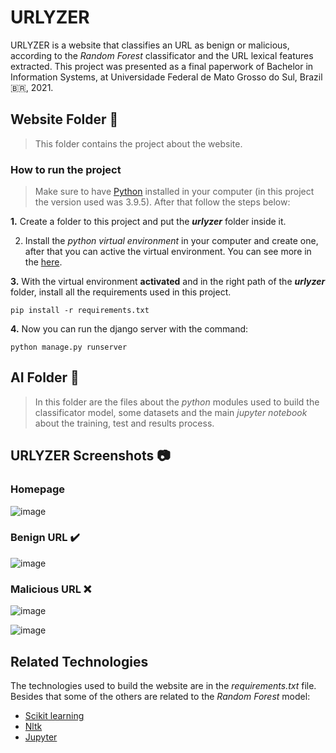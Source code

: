 # URLYZER
URLYZER is a website that classifies an URL as benign or malicious, according to the _Random Forest_ classificator and the URL lexical features extracted. This project was presented as a final paperwork of Bachelor in Information Systems, at Universidade Federal de Mato Grosso do Sul, Brazil 🇧🇷, 2021.
## Website Folder 📁
> This folder contains the project about the website.
### How to run the project
> Make sure to have [Python](https://www.python.org/) installed in your computer (in this project the version used was 3.9.5). After that follow the steps below:

**1.** Create a folder to this project and put the **_urlyzer_** folder inside it.

2. Install the _python virtual environment_ in your computer and create one, after that you can active the virtual environment. You can see more in the [here](https://docs.python.org/3/library/venv.html).

**3.** With the virtual environment **activated** and in the right path of the **_urlyzer_** folder, install all the requirements used in this project. </h4>
```
pip install -r requirements.txt
```
**4.** Now you can run the django server with the command:
```
python manage.py runserver
```

## AI Folder 📁
> In this folder are the files about the _python_ modules used to build the classificator model, some datasets and the main _jupyter notebook_ about the training, test and results process.

## URLYZER Screenshots 📷
### Homepage

![image](https://user-images.githubusercontent.com/51066402/123690758-be696d00-d822-11eb-9949-4854946242fd.png)

### Benign URL ✔️

![image](https://user-images.githubusercontent.com/51066402/123690992-10aa8e00-d823-11eb-86bc-6b9df6e555ac.png)
### Malicious URL ❌

![image](https://user-images.githubusercontent.com/51066402/123691155-3fc0ff80-d823-11eb-91b2-3527666f9baa.png)

![image](https://user-images.githubusercontent.com/51066402/123691229-59fadd80-d823-11eb-8020-92612cfb94fa.png)

## Related Technologies
The technologies used to build the website are in the _requirements.txt_ file. Besides that some of the others are related to the _Random Forest_ model: 

- [Scikit learning](https://scikit-learn.org/stable/)
- [Nltk](https://www.nltk.org/)
- [Jupyter](https://jupyter.org/?__cf_chl_managed_tk__=52f5cc98e30b0da14b096418d2fade230790cec2-1624906911-0-AYE26ElB5rNWdYn2xQJP5szz8Ce4koOXIVJjrgaVp3WvHmcLKOsGnhO_tLasUKn_umTcR8AQoybnO26bSR-eO_-ooqEKu6w7Jz9lgpXk4yO7OeaVpWDKKia9RYrZVFubQi85dF131os5SuTZ__4ks6LRNnHbBHYJWQ_yd_U0cCqa1wf0-OAW_tIUDcZLFLIi3DKCMbEcQRZUscxIZXqZ2jYfawoMnByUS0bT95x9oGAGvkrpuxXMg6g-Uh6XAbK94LHJyTbacQPOvbxa9MhJzwK4TqkbZhyCSUYab6JT32oE5tqr6lGrF5d2za-Rl16al17xu9PE_DEpLJTsVbHW7H1eKdhHUY84nMWBEB1kbEH_Glb_Mg4dEx9LBiVf8oadQXckNc6fnh26PC30JGUIKem95gIKIdepNKfZ3M808xDSKmb-Rg0sU1hoC37HCYX28nBngEnAg3viSgdDR-ci1XavSTW5pMbMlab4wxb5Zvit3bOVwpNrScu_wSDemc0ziGNzNcCpND98vOjshzO6Vxh-a2ceMGnJx_6xhDpjDsLevIlr9MBjTbWdHp8Z6HetAPuXH_iN6b0QAKliguAP9u7NoCjDzEe9HzNoNCb5mryLV27V4jKM77YD7BBkAttinQ)
